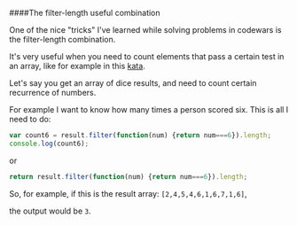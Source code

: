 ####The filter-length useful combination

One of the nice "tricks" I've learned while solving problems in codewars is the filter-length combination.

It's very useful when you need to count elements that pass a certain test in an array, like for example in this [kata](https://www.codewars.com/kata/greed-is-good/solutions/javascript/me/best_practice).

Let's say you get an array of dice results, and need to count certain recurrence of numbers. 

For example I want to know how many times a person scored six. This is all I need to do:

``` javascript
var count6 = result.filter(function(num) {return num===6}).length;
console.log(count6);
```

or

``` javascript
return result.filter(function(num) {return num===6}).length;
```

So, for example, if this is the result array: `[2,4,5,4,6,1,6,7,1,6]`,

the output would be `3`.


